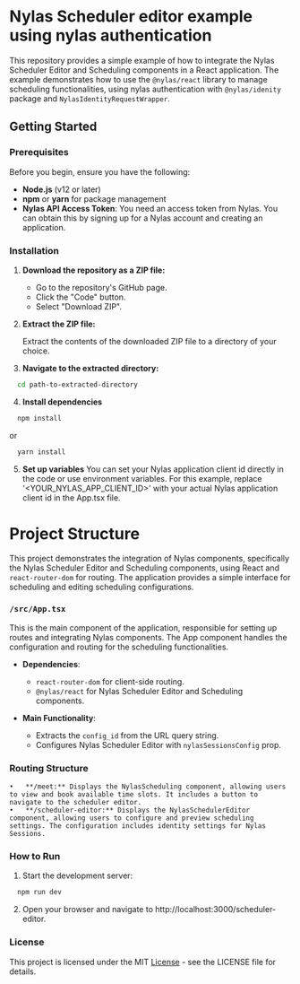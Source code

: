 # Nylas Scheduler editor example using nylas authentication

This repository provides a simple example of how to integrate the Nylas Scheduler Editor and Scheduling components in a React application. The example demonstrates how to use the `@nylas/react` library to manage scheduling functionalities, using nylas authentication with `@nylas/idenity` package and `NylasIdentityRequestWrapper`.

## Getting Started

### Prerequisites

Before you begin, ensure you have the following:

- **Node.js** (v12 or later)
- **npm** or **yarn** for package management
- **Nylas API Access Token**: You need an access token from Nylas. You can obtain this by signing up for a Nylas account and creating an application.

### Installation

1. **Download the repository as a ZIP file:**

   - Go to the repository's GitHub page.
   - Click the "Code" button.
   - Select "Download ZIP".

2. **Extract the ZIP file:**

   Extract the contents of the downloaded ZIP file to a directory of your choice.

3. **Navigate to the extracted directory:**
  ```sh
    cd path-to-extracted-directory
  ```

4. **Install dependencies**
  ```sh
    npm install
  ```
  or
  ```sh
    yarn install
  ```

5. **Set up variables**
You can set your Nylas application client id directly in the code or use environment variables. For this example, replace '<YOUR_NYLAS_APP_CLIENT_ID>' with your actual Nylas application client id in the App.tsx file.

# Project Structure

This project demonstrates the integration of Nylas components, specifically the Nylas Scheduler Editor and Scheduling components, using React and `react-router-dom` for routing. The application provides a simple interface for scheduling and editing scheduling configurations.

### `/src/App.tsx`

This is the main component of the application, responsible for setting up routes and integrating Nylas components. The App component handles the configuration and routing for the scheduling functionalities.

- **Dependencies**:
  - `react-router-dom` for client-side routing.
  - `@nylas/react` for Nylas Scheduler Editor and Scheduling components.

- **Main Functionality**:
  - Extracts the `config_id` from the URL query string.
  - Configures Nylas Scheduler Editor with `nylasSessionsConfig` prop.

### Routing Structure

	•	**/meet:** Displays the NylasScheduling component, allowing users to view and book available time slots. It includes a button to navigate to the scheduler editor.
	•	**/scheduler-editor:** Displays the NylasSchedulerEditor component, allowing users to configure and preview scheduling settings. The configuration includes identity settings for Nylas Sessions.

### How to Run
  1.	Start the development server:
  ```sh
    npm run dev
  ```
  2.	Open your browser and navigate to http://localhost:3000/scheduler-editor.

### License

This project is licensed under the MIT [License](https://github.com/nylas-samples/scheduler-v3-code-samples/blob/main/LICENSE) - see the LICENSE file for details.
